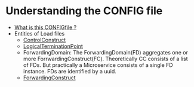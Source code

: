 # Understanding the CONFIG file

- [What is this CONFIGfile ?](../../ElementsApplicationPattern/Principles/ConfigFile/ConfigFile.md)
- Entities of Load files
  - [ControlConstruct](../../ElementsApplicationPattern/InformationModel/ControlConstruct/ControlConstruct.md) 
  - [LogicalTerminationPoint](../../ElementsApplicationPattern/InformationModel/LogicalTerminationPoint/LogicalTerminationPoint.md)
  - ForwardingDomain: The ForwardingDomain(FD) aggregates one or more ForrwardingConstruct(FC). Theoretically CC consists of a list of FDs. But practically a Microservice consists of a single FD instance. FDs are identified by a uuid.
  - [ForwardingConstruct](../../ElementsApplicationPattern/InformationModel/ForwardingConstruct/ForwardingConstruct.md)




